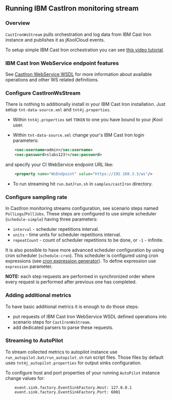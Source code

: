 ## Running IBM CastIron monitoring stream

### Overview

`CastIronWsStream` pulls orchestration and log data from IBM Cast Iron instance and publishes it as jKoolCloud events.
 
To setup simple IBM Cast Iron orchestration you can see [this video tutorial](https://www.youtube.com/watch?v=ct8BoI8qlnY).

### IBM Cast Iron WebService endpoint features

See [CastIron WebService WSDL](https://www.ibm.com/support/knowledgecenter/en/SSGR73_7.5.1/com.ibm.wci.api.doc/ci00003.html) for more 
information about available operations and other WS related definitions. 

### Configure CastIronWsStream

There is nothing to additionally install in your IBM Cast Iron installation. Just setup `tnt-data-source.xml` and `tnt4j.properties`. 

* Within `tnt4j.properties` set `TOKEN` to one you have bound to your jKool user.

* Within `tnt-data-source.xml` change your's IBM Cast Iron login parameters:
```xml
    <sec:username>admin</sec:username>
    <sec:password>slabs123!</sec:password>
```
							
and specify your CI WebService endpoint URL like:
```xml
    <property name="WsEndpoint" value="https://192.168.3.3/ws"/>
``` 

* To run streaming hit `run.bat`/`run.sh` in `samples/castIron` directory. 

### Configure sampling rate

In CastIron monitoring streams configuration, see scenario steps named `PollLogs`/`PollJobs`. These steps are configured to use simple 
scheduler (`schedule-simple`) having three parameters:
* `interval` - scheduler repetitions interval.
* `units` - time units for scheduler repetitions interval.
* `repeatCount` - count of scheduler repetitions to be done, or `-1` - infinite.

It is also possible to have more advanced scheduler configuration by using cron scheduler (`schedule-cron`). This scheduler is configured 
using cron expressions (see [cron expression generator](https://www.freeformatter.com/cron-expression-generator-quartz.html)). To define 
expression use `expression` parameter. 

**NOTE:** each step requests are performed in synchronized order where every request is performed after previous one has completed.

### Adding additional metrics

To have basic additional metrics it is enough to do those steps: 
* put requests of IBM Cast Iron WebService WSDL defined operations into scenario steps for `CastIronWsStream`.
* add dedicated parsers to parse these requests.

### Streaming to AutoPilot

To stream collected metrics to autopilot instance use `run_autopilot.bat/run_autopilot.sh` run script files. Those files by default uses 
`tnt4j_autopilot.properties` for output sinks configuration. 

To configure host and port properties of your running `AutoPilot` instance change values for:
```properties
    event.sink.factory.EventSinkFactory.Host: 127.0.0.1
	event.sink.factory.EventSinkFactory.Port: 6001
```

